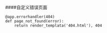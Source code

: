 ####自定义错误页面

```
@app.errorhandler(404)
def page_not_found(error):
    return render_templata('404.html'), 404
```
